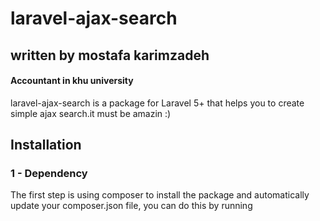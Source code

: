 # laravel-ajax-search
## written by mostafa karimzadeh
#### Accountant in khu university
laravel-ajax-search is a package for Laravel 5+ that helps you to create simple ajax search.it must be amazin :)
## Installation
### 1 - Dependency
The first step is using composer to install the package and automatically update your composer.json file, you can do this by running

